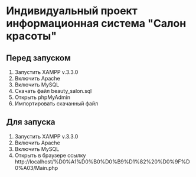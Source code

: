 # Индивидуальный проект информационная система "Салон красоты"
## Перед запуском
1) Запустить XAMPP v.3.3.0
2) Включить Apache
3) Включить MySQL
4) Скачать файл beauty_salon.sql
5) Открыть phpMyAdmin
6) Импортировать скачанный файл
## Для запуска
1) Запустить XAMPP v.3.3.0
2) Включить Apache
3) Включить MySQL
4) Открыть в браузере ссылку http://localhost/%D0%A1%D0%B0%D0%B9%D1%82%20%D0%9F%D0%A03/Main.php
